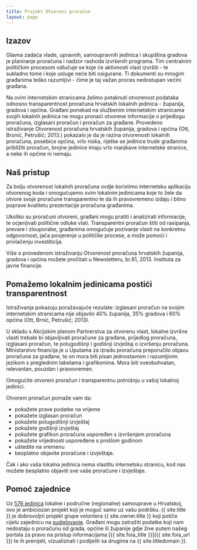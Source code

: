 ```yaml
---
title: Projekt Otvoreni proračun
layout: page
---
```


## Izazov

Glavna zadaća vlade, upravnih, samoupravnih jedinica i skupština gradova je planiranje proračuna i nadzor rashoda izvršenih programa. Tim centralnim političkim procesom odlučuje se koje će aktivnosti vlast izvršiti - te sukladno tome i koje usluge neće biti osigurane. Ti dokumenti su mnogim građanima teško razumljivi - čime je taj važan proces nedostupan većini građana.

Na ovim internetskim stranicama želimo potaknuti otvorenost podataka odnosno transparentnost proračuna hrvatskih lokalnih jedinica - županija, gradova i općina. Građani ponekad na službenim internetskim stranicama svojih lokalnih jedinica ne mogu pronaći otvorene informacije o prijedlogu proračuna, izglasani proračun i proračun za građane. Provedeno istraživanje Otvorenost proračuna hrvatskih županija, gradova i općina (Ott, Bronić, Petrušić; 2013.) pokazalo je da je razina otvorenosti lokalnih proračuna, posebice općina, vrlo niska, rijetke se jedinice trude građanima približiti proračun, brojne jedinice imaju vrlo manjkave internetske stranice, a neke ih općine ni nemaju.

## Naš pristup

Za bolju otvorenost lokalnih proračuna ovdje koristimo internetsku aplikaciju otvorenog koda i omogućujemo svim lokalnim jedinicama koje to žele da otvore svoje proračune transparentno te da ih pravovremeno izdaju i bitno poprave kvalitetu prezentacije proračuna građanima.

Ukoliko su proračuni otvoreni, građani mogu pratiti i analizirati informacije, te ocjenjivati politične odluke vlati. Transparentni proračun štiti od rasipanja, prevare i zlouporabe, građanima omogućuje pozivanje vlasti na konkretnu odgovornost, jača povjerenje u političke procese, a može pomoći i privlačenju investiticija.

Više o provedenom istraživanju Otvorenost proračuna hrvatskih županija, gradova i općina možete pročitati u Newsletteru, br.81, 2013. Instituta za javne financije.

## Pomažemo lokalnim jedinicama postići transparentnost

Istraživanja pokazuju poražavajuće rezulate: izglasani proračun na svojim internetskim stranicama nije objavilo 40% županija, 35% gradova i 60% općina (Ott, Brnić, Petrušić; 2013).

U skladu s Akcijskim planom Partnerstva za otvorenu vlast, lokalne izvršne vlasti trebale bi objavljivati proračune za građane, prijedlog proračuna, izglasani proračun, te polugodišnji i godišnji izvještaj o izvršenju proračuna. Ministarstvo financija je u Uputama za izradu proračuna preporučilo objavu proračuna za građane, te on mora biti pisan jednostavnim i razumljivim jezikom s preglednim tabelama i grafikonima. Mora biti sveobuhvatan, relevantan, pouzdan i pravovremen.

Omogućite otvoreni proračun i transparentnu potrošnju u vašoj lokalnoj jedinici.

Otvoreni proračun pomaže vam da:

* pokažete prave podatke na vrijeme
* pokažete izglasan proračun
* pokažete polugodišnji izvještaj
* pokažete godišnji izvještaj
* pokažete grafikon proračuna uspoređen s izvršenjem proračuna
* pokažete vrijednosti uspoređene s prošlom godinom
* uštedite na vremenu
* besplatno objavite proračune i izvještaje.

Čak i ako vaša lokalna jedinica nema vlastitu internetsku stranicu, kod nas možete besplatno objaviti sve vaše proračune i izvještaje.

## Pomoć zajednice

Uz [576 jedinica](/page/faq.html) lokalne i područne (regionalne) samouprave u Hrvatskoj, ovo je ambiciozan projekt koji je moguć samo uz vašu podršku. {{ site.title }} je dobrovoljni projekt grupe volontera {{ site.owner.title }} koji potiče cijelu zajednicu na [sudjelovanje](/page/participate.html). Građani mogu zatražiti podatke koji nam nedostaju o proračunu od grada, općine ili županije gdje žive putem našeg portala za pravo na pristup informacijama [{{ site.foia_title }}]({{ site.foia_url }}) te ih prenijeti, vizualizirati i podijeliti sa drugima na {{ site.titledomain }}.
